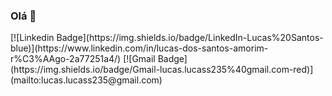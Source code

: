 ### Olá 👋

<!--
**lucass235/lucass235** is a ✨ _special_ ✨ repository because its `README.md` (this file) appears on your GitHub profile.

- 📫 Entre em contato: ...
-->[![Linkedin Badge](https://img.shields.io/badge/LinkedIn-Lucas%20Santos-blue)](https://www.linkedin.com/in/lucas-dos-santos-amorim-r%C3%AAgo-2a77251a4/)        [![Gmail Badge](https://img.shields.io/badge/Gmail-lucas.lucass235%40gmail.com-red)](mailto:lucas.lucass235@gmail.com)
